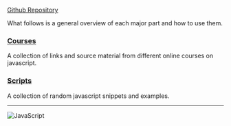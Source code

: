 [Github Repository](https://github.com/RussellAbraham/javascript/)

What follows is a general overview of each major part and how to use them.

### [Courses](https://russellabraham.github.io/javascript/courses/)

A collection of links and source material from different online courses on javascript.

### [Scripts](https://russellabraham.github.io/javascript/scripts/)

A collection of random javascript snippets and examples.

<hr>

![JavaScript](https://s3-us-west-2.amazonaws.com/s.cdpn.io/1674766/javascript.png)

